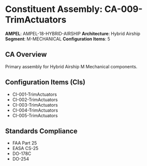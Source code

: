 # Constituent Assembly: CA-009-TrimActuators

**AMPEL**: AMPEL-18-HYBRID-AIRSHIP
**Architecture**: Hybrid Airship
**Segment**: M-MECHANICAL
**Configuration Items**: 5

## CA Overview
Primary assembly for Hybrid Airship M Mechanical components.

## Configuration Items (CIs)
- CI-001-TrimActuators
- CI-002-TrimActuators
- CI-003-TrimActuators
- CI-004-TrimActuators
- CI-005-TrimActuators

## Standards Compliance
- FAA Part 25
- EASA CS-25
- DO-178C
- DO-254
